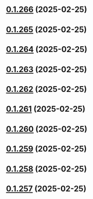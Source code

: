 ## [0.1.266](https://github.com/binary-braids/terraform-oracle/compare/v0.1.265...v0.1.266) (2025-02-25)



## [0.1.265](https://github.com/binary-braids/terraform-oracle/compare/v0.1.264...v0.1.265) (2025-02-25)



## [0.1.264](https://github.com/binary-braids/terraform-oracle/compare/v0.1.263...v0.1.264) (2025-02-25)



## [0.1.263](https://github.com/binary-braids/terraform-oracle/compare/v0.1.262...v0.1.263) (2025-02-25)



## [0.1.262](https://github.com/binary-braids/terraform-oracle/compare/v0.1.261...v0.1.262) (2025-02-25)



## [0.1.261](https://github.com/binary-braids/terraform-oracle/compare/v0.1.260...v0.1.261) (2025-02-25)



## [0.1.260](https://github.com/binary-braids/terraform-oracle/compare/v0.1.259...v0.1.260) (2025-02-25)



## [0.1.259](https://github.com/binary-braids/terraform-oracle/compare/v0.1.258...v0.1.259) (2025-02-25)



## [0.1.258](https://github.com/binary-braids/terraform-oracle/compare/v0.1.257...v0.1.258) (2025-02-25)



## [0.1.257](https://github.com/binary-braids/terraform-oracle/compare/v0.1.256...v0.1.257) (2025-02-25)



